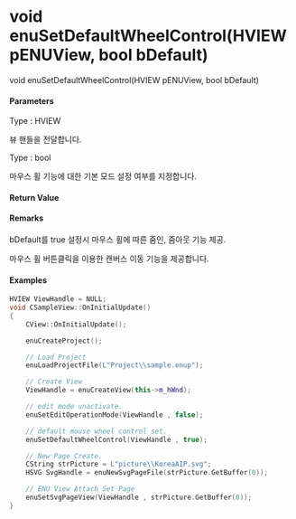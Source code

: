 # void enuSetDefaultWheelControl\(HVIEW pENUView, bool bDefault\)

void enuSetDefaultWheelControl\(HVIEW pENUView, bool bDefault\)

#### Parameters

Type : HVIEW

뷰 핸들을 전달합니다.

Type : bool

마우스 휠 기능에 대한 기본 모드 설정 여부를 지정합니다.

#### Return Value

#### Remarks

bDefault를 true 설정시 마우스 휠에 따른 줌인, 줌아웃 기능 제공.

마우스 휠 버튼클릭을 이용한 캔버스 이동 기능을 제공합니다.

#### Examples

```cpp
HVIEW ViewHandle = NULL; 
void CSampleView::OnInitialUpdate() 
{ 
    CView::OnInitialUpdate(); 

    enuCreateProject(); 

    // Load Project
    enuLoadProjectFile(L"Project\\sample.enup"); 

    // Create View
    ViewHandle = enuCreateView(this->m_hWnd); 

    // edit mode unactivate.
    enuSetEditOperationMode(ViewHandle , false);

    // default mouse wheel control set.
    enuSetDefaultWheelControl(ViewHandle , true);

    // New Page Create. 
    CString strPicture = L"picture\\KoreaAIP.svg"; 
    HSVG SvgHandle = enuNewSvgPageFile(strPicture.GetBuffer(0)); 

    // ENU View Attach Set Page 
    enuSetSvgPageView(ViewHandle , strPicture.GetBuffer(0)); 
}
```



